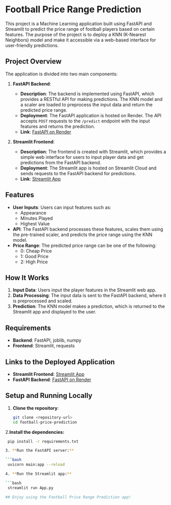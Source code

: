 # Football Price Range Prediction

This project is a Machine Learning application built using FastAPI and Streamlit to predict the price range of football players based on certain features. The purpose of the project is to deploy a KNN (K-Nearest Neighbors) model and make it accessible via a web-based interface for user-friendly predictions.

## Project Overview

The application is divided into two main components:

1. **FastAPI Backend**:
   - **Description**: The backend is implemented using FastAPI, which provides a RESTful API for making predictions. The KNN model and a scaler are loaded to preprocess the input data and return the predicted price range.
   - **Deployment**: The FastAPI application is hosted on Render. The API accepts `POST` requests to the `/predict` endpoint with the input features and returns the prediction.
   - **Link**: [FastAPI on Render](https://football-price-prediction.onrender.com/predict)

2. **Streamlit Frontend**:
   - **Description**: The frontend is created with Streamlit, which provides a simple web interface for users to input player data and get predictions from the FastAPI backend.
   - **Deployment**: The Streamlit app is hosted on Streamlit Cloud and sends requests to the FastAPI backend for predictions.
   - **Link**: [Streamlit App](https://football-price-prediction.streamlit.app/)

## Features

- **User Inputs**: Users can input features such as:
  - Appearance
  - Minutes Played
  - Highest Value
- **API**: The FastAPI backend processes these features, scales them using the pre-trained scaler, and predicts the price range using the KNN model.
- **Price Range**: The predicted price range can be one of the following:
  - 0: Cheap Price
  - 1: Good Price
  - 2: High Price

## How It Works

1. **Input Data**: Users input the player features in the Streamlit web app.
2. **Data Processing**: The input data is sent to the FastAPI backend, where it is preprocessed and scaled.
3. **Prediction**: The KNN model makes a prediction, which is returned to the Streamlit app and displayed to the user.

## Requirements

- **Backend**: FastAPI, joblib, numpy
- **Frontend**: Streamlit, requests

## Links to the Deployed Application

- **Streamlit Frontend**: [Streamlit App](https://football-price-prediction.streamlit.app/)
- **FastAPI Backend**: [FastAPI on Render](https://football-price-prediction.onrender.com/predict)

## Setup and Running Locally

1. **Clone the repository**:
   ```bash
   git clone <repository-url>
   cd football-price-prediction
2.**Install the dependencies:**

   ```bash
    pip install -r requirements.txt

3. **Run the FastAPI server:**

   ```bash
    uvicorn main:app --reload

4. **Run the Streamlit app:**

   ```bash
    streamlit run App.py

## Enjoy using the Football Price Range Prediction app!
